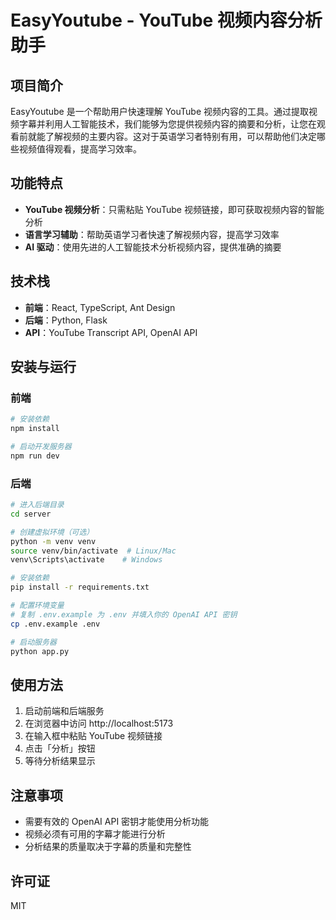 # EasyYoutube - YouTube 视频内容分析助手

## 项目简介

EasyYoutube 是一个帮助用户快速理解 YouTube 视频内容的工具。通过提取视频字幕并利用人工智能技术，我们能够为您提供视频内容的摘要和分析，让您在观看前就能了解视频的主要内容。这对于英语学习者特别有用，可以帮助他们决定哪些视频值得观看，提高学习效率。

## 功能特点

- **YouTube 视频分析**：只需粘贴 YouTube 视频链接，即可获取视频内容的智能分析
- **语言学习辅助**：帮助英语学习者快速了解视频内容，提高学习效率
- **AI 驱动**：使用先进的人工智能技术分析视频内容，提供准确的摘要

## 技术栈

- **前端**：React, TypeScript, Ant Design
- **后端**：Python, Flask
- **API**：YouTube Transcript API, OpenAI API

## 安装与运行

### 前端

```bash
# 安装依赖
npm install

# 启动开发服务器
npm run dev
```

### 后端

```bash
# 进入后端目录
cd server

# 创建虚拟环境（可选）
python -m venv venv
source venv/bin/activate  # Linux/Mac
venv\Scripts\activate    # Windows

# 安装依赖
pip install -r requirements.txt

# 配置环境变量
# 复制 .env.example 为 .env 并填入你的 OpenAI API 密钥
cp .env.example .env

# 启动服务器
python app.py
```

## 使用方法

1. 启动前端和后端服务
2. 在浏览器中访问 http://localhost:5173
3. 在输入框中粘贴 YouTube 视频链接
4. 点击「分析」按钮
5. 等待分析结果显示

## 注意事项

- 需要有效的 OpenAI API 密钥才能使用分析功能
- 视频必须有可用的字幕才能进行分析
- 分析结果的质量取决于字幕的质量和完整性

## 许可证

MIT
